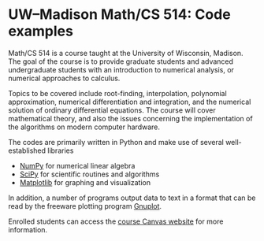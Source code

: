 # UW–Madison Math/CS 514: Code examples
Math/CS 514 is a course taught at the University of Wisconsin, Madison. The goal
of the course is to provide graduate students and advanced undergraduate
students with an introduction to numerical analysis, or numerical approaches to
calculus.

Topics to be covered include root-finding, interpolation, polynomial
approximation, numerical differentiation and integration, and the numerical
solution of ordinary differential equations. The course will cover mathematical
theory, and also the issues concerning the implementation of the algorithms on
modern computer hardware.

The codes are primarily written in Python and make use of several
well-established libraries

- [NumPy](https://numpy.org) for numerical linear algebra
- [SciPy](https://scipy.org) for scientific routines and algorithms
- [Matplotlib](https://matplotlib.org) for graphing and visualization

In addition, a number of programs output data to text in a format that can be
read by the freeware plotting program [Gnuplot](http://gnuplot.info).

Enrolled students can access the [course Canvas
website](https://canvas.wisc.edu/courses/330368) for more information.
